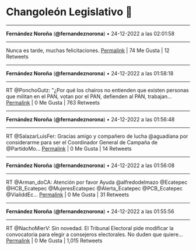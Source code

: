 # Changoleón Legislativo 🙈
*****
**Fernández Noroña** (**@fernandeznorona**) • 24-12-2022 a las 02:01:58
*****
Nunca es tarde, muchas felicitaciones.
[Permalink](https://twitter.com/fernandeznorona/status/1606591000524181504) | 74 Me Gusta | 12 Retweets
*****
**Fernández Noroña** (**@fernandeznorona**) • 24-12-2022 a las 01:58:18
*****
RT @PonchoGutz: "¿Por qué los chairos no entienden que existen personas que militan en el PAN, votan por el PAN, defienden al PAN, trabajan…
[Permalink](https://twitter.com/fernandeznorona/status/1606590079459155968) | 0 Me Gusta | 763 Retweets
*****
**Fernández Noroña** (**@fernandeznorona**) • 24-12-2022 a las 01:56:48
*****
RT @SalazarLuisFer: Gracias amigo y compañero de lucha @aguadiana por considerarme para ser el Coordinador General de Campaña de @PartidoMo…
[Permalink](https://twitter.com/fernandeznorona/status/1606589703016353794) | 0 Me Gusta | 14 Retweets
*****
**Fernández Noroña** (**@fernandeznorona**) • 24-12-2022 a las 01:56:08
*****
RT @Arman_doCA: Atención por favor
Ayuda @alfredodelmazo @Ecatepec @HCB_Ecatepec @MujeresEcatepec @Alerta_Ecatepec @PCB_Ecatepec @VialiddEc…
[Permalink](https://twitter.com/fernandeznorona/status/1606589532861759488) | 0 Me Gusta | 31 Retweets
*****
**Fernández Noroña** (**@fernandeznorona**) • 24-12-2022 a las 01:55:56
*****
RT @NachoMierV: Sin novedad. El Tribunal Electoral pide modificar la convocatoria para elegir a consejeros electorales. No duden que quiere…
[Permalink](https://twitter.com/fernandeznorona/status/1606589483666767872) | 0 Me Gusta | 1,015 Retweets